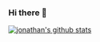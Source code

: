 ### Hi there 👋

[![jonathan's github stats](https://github-readme-stats.vercel.app/api?username=jonathanmusila&count_private=true&show_icons=true&theme=radical)](https://github.com/jonathanmusila/github-readme-stats)
